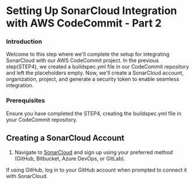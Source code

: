 # Setting Up SonarCloud Integration with AWS CodeCommit - Part 2

### Introduction
Welcome to this step where we'll complete the setup for integrating SonarCloud with our AWS CodeCommit project. In the previous step(STEP4), we created a buildspec.yml file in our CodeCommit repository and left the placeholders empty. Now, we'll create a SonarCloud account, organization, project, and generate a security token to enable seamless integration.

### Prerequisites
Ensure you have completed the STEP4, creating the buildspec.yml file in your CodeCommit repository.

## Creating a SonarCloud Account
1. Navigate to [SonarCloud](https://www.sonarsource.com/products/sonarcloud/) and sign up using your preferred method (GitHub, Bitbucket, Azure DevOps, or GitLab).

If using GitHub, log in to your GitHub account when prompted to connect it with SonarCloud.
